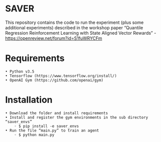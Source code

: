 # SAVER
This repository contains the code to run the experiment (plus some additional experiments) described in the workshop paper “Quantile Regression Reinforcement Learning with State Aligned Vector Rewards” - https://openreview.net/forum?id=S1fuWRYCFm

# Requirements
    • Python v3.5
    • Tensorflow (https://www.tensorflow.org/install/)
    • OpenAI Gym (https://github.com/openai/gym)

# Installation
    • Download the folder and install requirements
    • Install and register the gym environments in the sub directory “saver_envs”
        ◦ $ pip install -e saver_envs
    • Run the file “main.py” to train an agent
        ◦ $ python main.py
